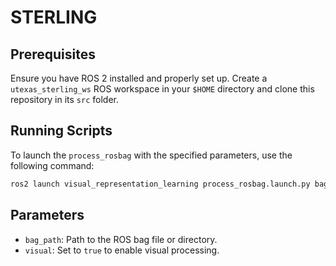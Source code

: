 # STERLING

## Prerequisites
Ensure you have ROS 2 installed and properly set up. Create a `utexas_sterling_ws` ROS workspace in your `$HOME` directory and clone this repository in its `src` folder.

## Running Scripts
To launch the `process_rosbag` with the specified parameters, use the following command:

```sh
ros2 launch visual_representation_learning process_rosbag.launch.py bag_path:=philbart_sample/ visual:=true
```

## Parameters
- `bag_path`: Path to the ROS bag file or directory.
- `visual`: Set to `true` to enable visual processing.
